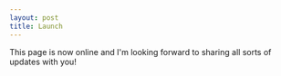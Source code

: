 ```yaml
---
layout: post
title: Launch
---
```

This page is now online and I'm looking forward to sharing all sorts of updates with you!
